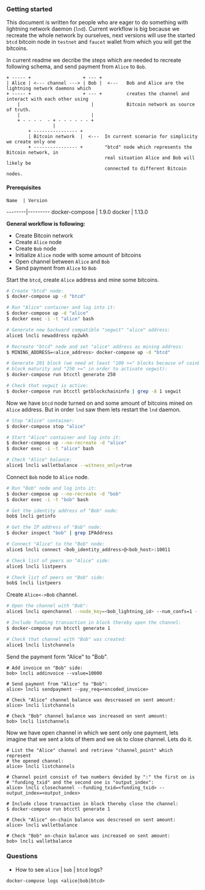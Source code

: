 ### Getting started
This document is written for people who are eager to do something with 
lightning network daemon (`lnd`). Current workflow is big because we 
recreate the whole network by ourselves, next versions will use the 
started `btcd` bitcoin node in `testnet` and `faucet` wallet from which 
you will get the bitcoins.

In current readme we decribe the steps which are needed to recreate 
following schema, and send payment from `Alice` to `Bob`.
```
+ ----- +                   + --- +
| Alice | <--- channel ---> | Bob |  <---   Bob and Alice are the lightning network daemons which 
+ ----- +                   + --- +         creates the channel and interact with each other using   
    |                          |            Bitcoin network as source of truth. 
    |                          |            
    + - - - -  - + - - - - - - +            
                 |
        + ---------------- +
        | Bitcoin network  |  <---  In current scenario for simplicity we create only one  
        + ---------------- +        "btcd" node which represents the Bitcoin network, in  
                                    real situation Alice and Bob will likely be 
                                    connected to different Bitcoin nodes.
```

#### Prerequisites
    Name  | Version 
  --------|---------
  docker-compose | 1.9.0
  docker | 1.13.0

**General workflow is following:** 
 * Create Bitcoin network
 * Create `Alice` node
 * Create `Bob` node
 * Initialize `Alice` node with some amount of bitcoins
 * Open channel between `Alice` and `Bob`
 * Send payment from `Alice` to `Bob`

Start the `btcd`, create `Alice` address and mine some bitcoins.
```bash
# Create "btcd" node:
$ docker-compose up -d "btcd"

# Run "Alice" container and log into it:
$ docker-compose up -d "alice"
$ docker exec -i -t "alice" bash

# Generate new backward compatible "segwit" "alice" address:
alice$ lncli newaddress np2wkh 

# Recreate "btcd" node and set "alice" address as mining address:
$ MINING_ADDRESS=<alice_address> docker-compose up -d "btcd"

# Generate 201 block (we need at least "100 >=" blocks because of coinbase 
# block maturity and "250 >=" in order to activate segwit):
$ docker-compose run btcctl generate 250

# Check that segwit is active:
$ docker-compose run btcctl getblockchaininfo | grep -A 1 segwit
```

Now we have `btcd` node turned on and some amount of bitcoins mined on 
`Alice` address. But in order `lnd` saw them lets restart the `lnd` 
daemon.
```bash
# Stop "Alice" container:
$ docker-compose stop "alice"

# Start "Alice" container and log into it:
$ docker-compose up --no-recreate -d "alice"
$ docker exec -i -t "alice" bash

# Check "Alice" balance:
alice$ lncli walletbalance --witness_only=true
```

Connect `Bob` node to `Alice` node.
```bash
# Run "Bob" node and log into it:
$ docker-compose up --no-recreate -d "bob"
$ docker exec -i -t "bob" bash

# Get the identity address of "Bob" node:
bob$ lncli getinfo

# Get the IP address of "Bob" node:
$ docker inspect "bob" | grep IPAddress

# Connect "Alice" to the "Bob" node:
alice$ lncli connect <bob_identity_address>@<bob_host>:10011

# Check list of peers on "Alice" side:
alice$ lncli listpeers

# Check list of peers on "Bob" side:
bob$ lncli listpeers
```

Create `Alice<->Bob` channel.
```bash
# Open the channel with "Bob":
alice$ lncli openchannel --node_key=<bob_lightning_id> --num_confs=1 --local_amt=1000000 --push_amt=0

# Include funding transaction in block thereby open the channel:
$ docker-compose run btcctl generate 1

# Check that channel with "Bob" was created:
alice$ lncli listchannels
```

Send the payment form "Alice" to "Bob".
```
# Add invoice on "Bob" side:
bob> lncli addinvoice --value=10000

# Send payment from "Alice" to "Bob":
alice> lncli sendpayment --pay_req=<encoded_invoice>

# Check "Alice" channel balance was descreased on sent amount:
alice> lncli listchannels

# Check "Bob" channel balance was increased on sent amount:
bob> lncli listchannels
```

Now we have open channel in which we sent only one payment, lets imagine
that we sent a lots of them and we ok to close channel. Lets do it.
```
# List the "Alice" channel and retrieve "channel_point" which represent
# the opened channel:
alice> lncli listchannels

# Channel point consist of two numbers devided by ":" the first on is 
# "funding_txid" and the second one is "output_index":
alice> lncli closechannel --funding_txid=<funding_txid> --output_index=<output_index>

# Include close transaction in block thereby close the channel:
$ docker-compose run btcctl generate 1

# Check "Alice" on-chain balance was descresed on sent amount:
alice> lncli walletbalance

# Check "Bob" on-chain balance was increased on sent amount:
bob> lncli walletbalance
```


### Questions
* How to see `alice` | `bob` | `btcd` logs?
```
docker-compose logs <alice|bob|btcd> 
```